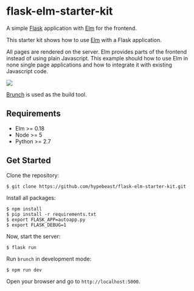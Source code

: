 # flask-elm-starter-kit

A simple [Flask](http://flask.pocoo.org/) application with [Elm](http://elm-lang.org/) for the frontend.

This starter kit shows how to use [Elm](http://elm-lang.org/) with a Flask application.

All pages are rendered on the server. Elm provides parts of the frontend instead of using plain Javascript. This example should how to use Elm in none single page applications and how to integrate it with existing Javascript code.

![](./screenshoot.png)

[Brunch](http://brunch.io/) is used as the build tool.

## Requirements

  * Elm >= 0.18
  * Node >= 5
  * Python >= 2.7

## Get Started

Clone the repository:

```
$ git clone https://github.com/hypebeast/flask-elm-starter-kit.git
```

Install all packages:

```
$ npm install
$ pip install -r requirements.txt
$ export FLASK_APP=autoapp.py
$ export FLASK_DEBUG=1
```

Now, start the server:

```
$ flask run
```

Run `brunch` in development mode:

```
$ npm run dev
```

Open your browser and go to `http://localhost:5000`.
